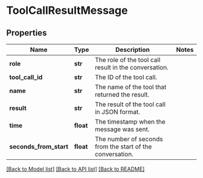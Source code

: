 # ToolCallResultMessage

## Properties
Name | Type | Description | Notes
------------ | ------------- | ------------- | -------------
**role** | **str** | The role of the tool call result in the conversation. | 
**tool_call_id** | **str** | The ID of the tool call. | 
**name** | **str** | The name of the tool that returned the result. | 
**result** | **str** | The result of the tool call in JSON format. | 
**time** | **float** | The timestamp when the message was sent. | 
**seconds_from_start** | **float** | The number of seconds from the start of the conversation. | 

[[Back to Model list]](../README.md#documentation-for-models) [[Back to API list]](../README.md#documentation-for-api-endpoints) [[Back to README]](../README.md)

